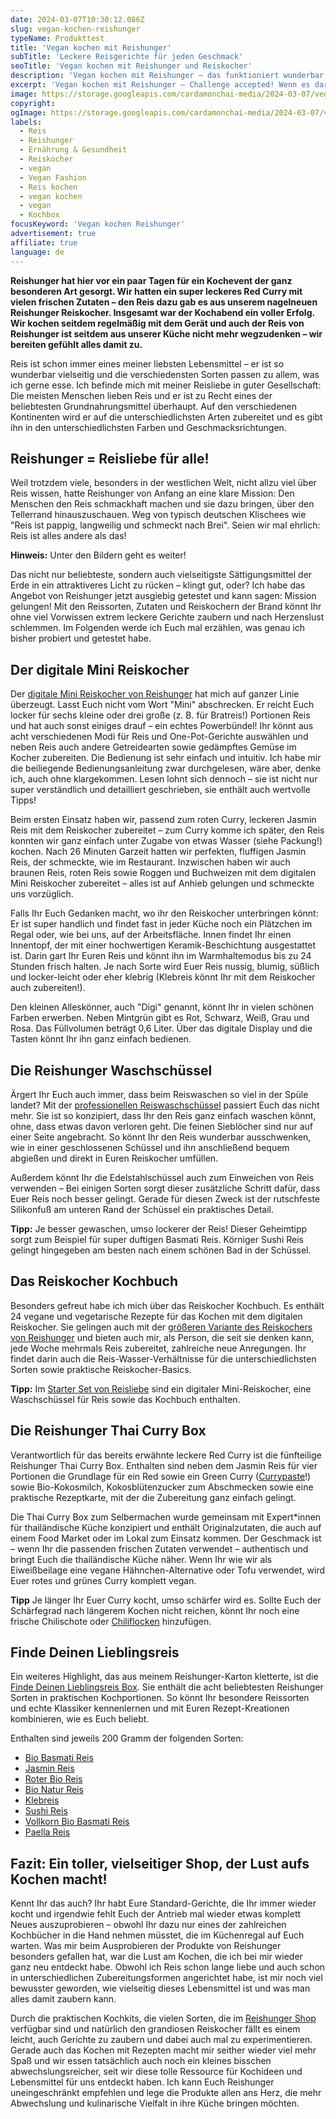 ```yaml
---
date: 2024-03-07T10:30:12.086Z
slug: vegan-kochen-reishunger
typeName: Produkttest
title: 'Vegan kochen mit Reishunger'
subTitle: 'Leckere Reisgerichte für jeden Geschmack'
seoTitle: 'Vegan kochen mit Reishunger und Reiskocher'
description: 'Vegan kochen mit Reishunger – das funktioniert wunderbar! Erfahrt hier alles über den fantastischen Reiskocher und die vielseitigen Reissorten und wie Ihr sie zubereitet!'
excerpt: 'Vegan kochen mit Reishunger – Challenge accepted! Wenn es darum geht, neue Reisgerichte auszuprobieren, bin ich sofort dabei. Ab sofort macht mir das sogar noch viel mehr Spaß, denn ich lerne durch meinen neuen Reiskocher, neben zahlreichen faszinierenden und vielseitigen Reissorten, tolle neue Garmethoden und Kochideen kennen!'
image: https://storage.googleapis.com/cardamonchai-media/2024-03-07/vegan-kochen-mit-reishunger-soundsvegan-com-jpg-imagine-d8e8f8_9b9389_1024_768/640.webp
copyright:
ogImage: https://storage.googleapis.com/cardamonchai-media/2024-03-07/vegan-kochen-mit-reishunger-soundsvegan-com-og-jpg-imagine-f8f8f8_9e937d_1200_628/640.webp
labels:
  - Reis
  - Reishunger
  - Ernährung & Gesundheit
  - Reiskocher
  - vegan
  - Vegan Fashion
  - Reis kochen
  - vegan kochen
  - vegan
  - Kochbox
focusKeyword: 'Vegan kochen Reishunger'
advertisement: true
affiliate: true
language: de
---
```


**Reishunger hat hier vor ein paar Tagen für ein Kochevent der ganz besonderen Art gesorgt. Wir hatten ein super leckeres Red Curry mit vielen frischen Zutaten – den Reis dazu gab es aus unserem nagelneuen Reishunger Reiskocher. Insgesamt war der Kochabend ein voller Erfolg. Wir kochen seitdem regelmäßig mit dem Gerät und auch der Reis von Reishunger ist seitdem aus unserer Küche nicht mehr wegzudenken – wir bereiten gefühlt alles damit zu.**

Reis ist schon immer eines meiner liebsten Lebensmittel – er ist so wunderbar vielseitig und die verschiedensten Sorten passen zu allem, was ich gerne esse. Ich befinde mich mit meiner Reisliebe in guter Gesellschaft: Die meisten Menschen lieben Reis und er ist zu Recht eines der beliebtesten Grundnahrungsmittel überhaupt. Auf den verschiedenen Kontinenten wird er auf die unterschiedlichsten Arten zubereitet und es gibt ihn in den unterschiedlichsten Farben und Geschmacksrichtungen.

## Reishunger = Reisliebe für alle!

Weil trotzdem viele, besonders in der westlichen Welt, nicht allzu viel über Reis wissen, hatte Reishunger von Anfang an eine klare Mission: Den Menschen den Reis schmackhaft machen und sie dazu bringen, über den Tellerrand hinauszuschauen. Weg von typisch deutschen Klischees wie "Reis ist pappig, langweilig und schmeckt nach Brei". Seien wir mal ehrlich: Reis ist alles andere als das!

**Hinweis:** Unter den Bildern geht es weiter!

<Gallery name="vegan-kochen-mit-reishunger-2" />

Das nicht nur beliebteste, sondern auch vielseitigste Sättigungsmittel der Erde in ein attraktiveres Licht zu rücken – klingt gut, oder? Ich habe das Angebot von Reishunger jetzt ausgiebig getestet und kann sagen: Mission gelungen! Mit den Reissorten, Zutaten und Reiskochern der Brand könnt Ihr ohne viel Vorwissen extrem leckere Gerichte zaubern und nach Herzenslust schlemmen. Im Folgenden werde ich Euch mal erzählen, was genau ich bisher probiert und getestet habe.

## Der digitale Mini Reiskocher

Der [digitale Mini Reiskocher von Reishunger](https://www.reishunger.de/produkt/1422/digitaler-mini-reiskocher/?a_aid=65d37356aeb91) hat mich auf ganzer Linie überzeugt. Lasst Euch nicht vom Wort "Mini" abschrecken. Er reicht Euch locker für sechs kleine oder drei große (z. B. für Bratreis!) Portionen Reis und hat auch sonst einiges drauf – ein echtes Powerbündel! Ihr könnt aus acht verschiedenen Modi für Reis und One-Pot-Gerichte auswählen und neben Reis auch andere Getreidearten sowie gedämpftes Gemüse im Kocher zubereiten. Die Bedienung ist sehr einfach und intuitiv. Ich habe mir die beiliegende Bedienungsanleitung zwar durchgelesen, wäre aber, denke ich, auch ohne klargekommen. Lesen lohnt sich dennoch – sie ist nicht nur super verständlich und detailliert geschrieben, sie enthält auch wertvolle Tipps!

Beim ersten Einsatz haben wir, passend zum roten Curry, leckeren Jasmin Reis mit dem Reiskocher zubereitet – zum Curry komme ich später, den Reis konnten wir ganz einfach unter Zugabe von etwas Wasser (siehe Packung!) kochen. Nach 26 Minuten Garzeit hatten wir perfekten, fluffigen Jasmin Reis, der schmeckte, wie im Restaurant. Inzwischen haben wir auch braunen Reis, roten Reis sowie Roggen und Buchweizen mit dem digitalen Mini Reiskocher zubereitet – alles ist auf Anhieb gelungen und schmeckte uns vorzüglich.

Falls Ihr Euch Gedanken macht, wo ihr den Reiskocher unterbringen könnt: Er ist super handlich und findet fast in jeder Küche noch ein Plätzchen im Regal oder, wie bei uns, auf der Arbeitsfläche. Innen findet Ihr einen Innentopf, der mit einer hochwertigen Keramik-Beschichtung ausgestattet ist. Darin gart Ihr Euren Reis und könnt ihn im Warmhaltemodus bis zu 24 Stunden frisch halten. Je nach Sorte wird Euer Reis nussig, blumig, süßlich und locker-leicht oder eher klebrig (Klebreis könnt Ihr mit dem Reiskocher auch zubereiten!).

Den kleinen Alleskönner, auch "Digi" genannt, könnt Ihr in vielen schönen Farben erwerben. Neben Mintgrün gibt es Rot, Schwarz, Weiß, Grau und Rosa. Das Füllvolumen beträgt 0,6 Liter. Über das digitale Display und die Tasten könnt Ihr ihn ganz einfach bedienen.

## Die Reishunger Waschschüssel

Ärgert Ihr Euch auch immer, dass beim Reiswaschen so viel in der Spüle landet? Mit der [professionellen Reiswaschschüssel](https://www.reishunger.de/produkt/1827/reis-waschschussel-edelstahl/?a_aid=65d37356aeb91) passiert Euch das nicht mehr. Sie ist so konzipiert, dass Ihr den Reis ganz einfach waschen könnt, ohne, dass etwas davon verloren geht. Die feinen Sieblöcher sind nur auf einer Seite angebracht. So könnt Ihr den Reis wunderbar ausschwenken, wie in einer geschlossenen Schüssel und ihn anschließend bequem abgießen und direkt in Euren Reiskocher umfüllen.

Außerdem könnt Ihr die Edelstahlschüssel auch zum Einweichen von Reis verwenden – Bei einigen Sorten sorgt dieser zusätzliche Schritt dafür, dass Euer Reis noch besser gelingt. Gerade für diesen Zweck ist der rutschfeste Silikonfuß am unteren Rand der Schüssel ein praktisches Detail.

**Tipp:** Je besser gewaschen, umso lockerer der Reis! Dieser Geheimtipp sorgt zum Beispiel für super duftigen Basmati Reis. Körniger Sushi Reis gelingt hingegeben am besten nach einem schönen Bad in der Schüssel.

## Das Reiskocher Kochbuch

Besonders gefreut habe ich mich über das Reiskocher Kochbuch. Es enthält 24 vegane und vegetarische Rezepte für das Kochen mit dem digitalen Reiskocher. Sie gelingen auch mit der [größeren Variante des Reiskochers von Reishunger](https://www.reishunger.de/produkt/1376/digitaler-reiskocher/?a_aid=65d37356aeb91) und bieten auch mir, als Person, die seit sie denken kann, jede Woche mehrmals Reis zubereitet, zahlreiche neue Anregungen. Ihr findet darin auch die Reis-Wasser-Verhältnisse für die unterschiedlichsten Sorten sowie praktische Reiskocher-Basics.

**Tipp:** Im [Starter Set von Reisliebe](https://www.reishunger.de/produkt/1891/digitaler-mini-reiskocher-starter-set/65d37356aeb91) sind ein digitaler Mini-Reiskocher, eine Waschschüssel für Reis sowie das Kochbuch enthalten.

## Die Reishunger Thai Curry Box

Verantwortlich für das bereits erwähnte leckere Red Curry ist die fünfteilige Reishunger Thai Curry Box. Enthalten sind neben dem Jasmin Reis für vier Portionen die Grundlage für ein Red sowie ein Green Curry ([Currypaste](https://www.reishunger.de/suche/all/currypaste/?a_aid=65d37356aeb91)!) sowie Bio-Kokosmilch, Kokosblütenzucker zum Abschmecken sowie eine praktische Rezeptkarte, mit der die Zubereitung ganz einfach gelingt.

Die Thai Curry Box zum Selbermachen wurde gemeinsam mit Expert\*innen für thailändische Küche konzipiert und enthält Originalzutaten, die auch auf einem Food Market oder im Lokal zum Einsatz kommen. Der Geschmack ist – wenn Ihr die passenden frischen Zutaten verwendet – authentisch und bringt Euch die thailändische Küche näher. Wenn Ihr wie wir als Eiweißbeilage eine vegane Hähnchen-Alternative oder Tofu verwendet, wird Euer rotes und grünes Curry komplett vegan.

**Tipp** Je länger Ihr Euer Curry kocht, umso schärfer wird es. Sollte Euch der Schärfegrad nach längerem Kochen nicht reichen, könnt Ihr noch eine frische Chilischote oder [Chiliflocken](https://www.reishunger.de/produkt/875/bio-chili-flocken/?a_aid=65d37356aeb91) hinzufügen.

## Finde Deinen Lieblingsreis

Ein weiteres Highlight, das aus meinem Reishunger-Karton kletterte, ist die [Finde Deinen Lieblingsreis Box](https://www.reishunger.de/produkt/1423/finde-deinen-lieblingsreis-set/?a_aid=65d37356aeb91). Sie enthält die acht beliebtesten Reishunger Sorten in praktischen Kochportionen. So könnt Ihr besondere Reissorten und echte Klassiker kennenlernen und mit Euren Rezept-Kreationen kombinieren, wie es Euch beliebt.

Enthalten sind jeweils 200 Gramm der folgenden Sorten:

- [Bio Basmati Reis](https://www.reishunger.de/produkt/386/bio-basmati-reis/?a_aid=65d37356aeb91)
- [Jasmin Reis](https://www.reishunger.de/produkt/30/jasmin-reis/?a_aid=65d37356aeb91)
- [Roter Bio Reis](https://www.reishunger.de/produkt/107/roter-bio-reis/?a_aid=65d37356aeb91)
- [Bio Natur Reis](https://www.reishunger.de/produkt/496/bio-natur-reis/?a_aid=65d37356aeb91)
- [Klebreis](https://www.reishunger.de/produkt/81/kleb-reis/?a_aid=65d37356aeb91)
- [Sushi Reis](https://www.reishunger.de/produkt/36/sushi-reis/?a_aid=65d37356aeb91)
- [Vollkorn Bio Basmati Reis](https://www.reishunger.de/produkt/387/vollkorn-bio-basmati-reis/?a_aid=65d37356aeb91)
- [Paella Reis](https://www.reishunger.de/produkt/82/paella-reis/?a_aid=65d37356aeb91)

## Fazit: Ein toller, vielseitiger Shop, der Lust aufs Kochen macht!

Kennt Ihr das auch? Ihr habt Eure Standard-Gerichte, die Ihr immer wieder kocht und irgendwie fehlt Euch der Antrieb mal wieder etwas komplett Neues auszuprobieren – obwohl Ihr dazu nur eines der zahlreichen Kochbücher in die Hand nehmen müsstet, die im Küchenregal auf Euch warten. Was mir beim Ausprobieren der Produkte von Reishunger besonders gefallen hat, war die Lust am Kochen, die ich bei mir wieder ganz neu entdeckt habe. Obwohl ich Reis schon lange liebe und auch schon in unterschiedlichen Zubereitungsformen angerichtet habe, ist mir noch viel bewusster geworden, wie vielseitig dieses Lebensmittel ist und was man alles damit zaubern kann.

Durch die praktischen Kochkits, die vielen Sorten, die im [Reishunger Shop](https://www.reishunger.de/?a_aid=65d37356aeb91) verfügbar sind und natürlich den grandiosen Reiskocher fällt es einem leicht, auch Gerichte zu zaubern und dabei auch mal zu experimentieren. Gerade auch das Kochen mit Rezepten macht mir seither wieder viel mehr Spaß und wir essen tatsächlich auch noch ein kleines bisschen abwechslungsreicher, seit wir diese tolle Ressource für Kochideen und Lebensmittel für uns entdeckt haben. Ich kann Euch Reishunger uneingeschränkt empfehlen und lege die Produkte allen ans Herz, die mehr Abwechslung und kulinarische Vielfalt in ihre Küche bringen möchten.

<Gallery name="vegan-kochen-mit-reishunger-1" />
